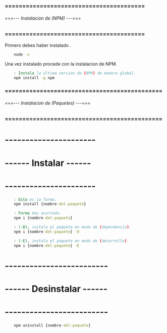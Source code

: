 ### ======================================== ###
###### ===--- Instalacion de (NPM) ---=== ######
### ======================================== ###

Primero debes haber instalado [](NodeJS).

```bat
	node -v
```

Una vez instalado [](NodeJS) procede con la instalacion de NPM.

```bat
	: Instala la ultima version de (NPM) de manera global.
	npm install -g npm
```

### ============================================= ###
###### ===--- Instalacion de (Paquetes) ---=== ######
### ============================================= ###

# ---------------------- #
# ------ Instalar ------ #
# ---------------------- #

<!-- Para instalar un paquete. -->

```bat
	: Esta es la forma.
	npm install {nombre-del-paquete}

	: Forma mas acortada.
	npm i {nombre-del-paquete}

	: (-D), instala el paquete en modo de (dependencia).
	npm i {nombre-del-paquete} -D

	: (-E), instala el paquete en modo de (desarrollo).
	npm i {nombre-del-paquete} -E
```

# ------------------------- #
# ------ Desinstalar ------ #
# ------------------------- #

<!-- Desinstalar un paquete -->

```bat
	npm uninstall {nombre-del-paquete}
```